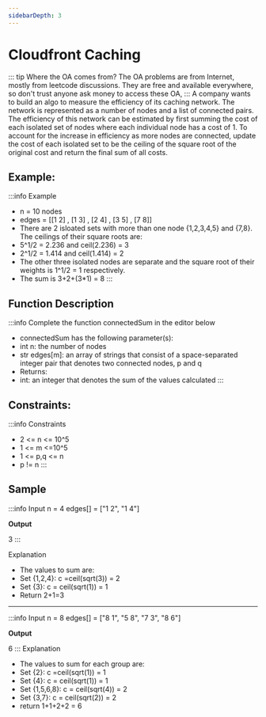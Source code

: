 ```yaml
---
sidebarDepth: 3
---
```

# Cloudfront Caching

::: tip Where the OA comes from?
The OA problems are from Internet, mostly from leetcode discussions. They are free and available everywhere, so don't trust anyone ask money to access these OA,
:::
A company wants to build an algo to measure the efficiency of its caching network. The network is represented as a number of nodes and a list of connected pairs. The efficiency of this network can be estimated by first summing the cost of each isolated set of nodes where each individual node has a cost of 1. To account for the increase in efficiency as more nodes are connected, update the cost of each isolated set to be the ceiling of the square root of the original cost and return the final sum of all costs.
## Example:
:::info Example
* n = 10 nodes
* edges = [[1 2] , [1 3] , [2 4] , [3 5] , [7 8]]
* There are 2 isloated sets with more than one node {1,2,3,4,5} and {7,8}. The ceilings of their square roots are:
* 5^1/2 = 2.236 and ceil(2.236) = 3
* 2^1/2 = 1.414 and ceil(1.414) = 2
* The other three isolated nodes are separate and the square root of their weights is 1^1/2 = 1 respectively.
* The sum is 3+2+(3*1) = 8
:::
## Function Description
:::info Complete the function connectedSum in the editor below
* connectedSum has the following parameter(s):
* int n: the number of nodes
* str edges[m]: an array of strings that consist of a space-separated integer pair that denotes two connected nodes, p and q
* Returns:
* int: an integer that denotes the sum of the values calculated
:::
## Constraints:
:::info Constraints
* 2 <= n <= 10^5
* 1 <= m <=10^5
* 1 <= p,q <= n
* p != n
:::

## Sample 
:::info Input
n = 4
edges[] = ["1 2", "1 4"]

**Output**

3
:::

Explanation
* The values to sum are:
* Set {1,2,4}: c =ceil(sqrt(3)) = 2
* Set {3}: c = ceil(sqrt(1)) = 1
* Return 2+1=3
---
:::info Input
n = 8
edges[] = ["8 1", "5 8", "7 3", "8 6"]

**Output**

6
:::
Explanation
* The values to sum for each group are:
* Set {2}: c =ceil(sqrt(1)) = 1
* Set {4}: c = ceil(sqrt(1)) = 1
* Set {1,5,6,8}: c = ceil(sqrt(4)) = 2
* Set {3,7}: c = ceil(sqrt(2)) = 2
* return 1+1+2+2 = 6
